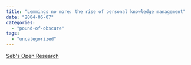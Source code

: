 ```yaml
---
title: "Lemmings no more: the rise of personal knowledge management"
date: "2004-06-07"
categories: 
  - "pound-of-obscure"
tags: 
  - "uncategorized"
---
```


[Seb's Open Research](http://radio.weblogs.com/0110772/2004/06/04.html#a1596)
